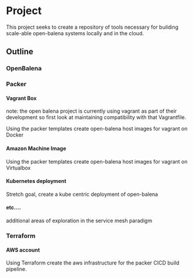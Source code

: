 # Project

This project seeks to create a repository of tools necessary for building scale-able open-balena systems locally and in the cloud.

## Outline

### OpenBalena


### Packer

#### Vagrant Box

note: the open balena project is currently using vagrant as part of their development so first look at maintaining compatibility with that Vagrantfile.

Using the packer templates create open-balena host images for vagrant on Docker

#### Amazon Machine Image

Using the packer templates create open-balena host images for vagrant on Virtualbox

#### Kubernetes deployment

Stretch goal, create a kube centric deployment of open-balena

#### etc....

additional areas of exploration in the service mesh paradigm

### Terraform

#### AWS account

Using Terraform create the aws infrastructure for the packer CICD build pipeline.